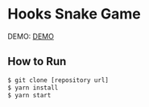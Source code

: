 
# Hooks Snake Game


DEMO: [DEMO](https://version-1.github.io/hooks-snake-game/)


## How to Run

```bash
$ git clone [repository url]
$ yarn install
$ yarn start
```
